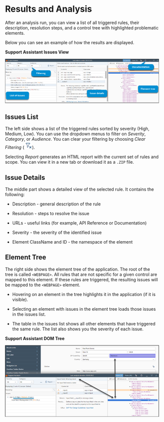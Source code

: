 <!-- loiof09fab15373b4735a36cbc3cace0c1f4 -->

# Results and Analysis

After an analysis run, you can view a list of all triggered rules, their description, resolution steps, and a control tree with highlighted problematic elements.



Below you can see an example of how the results are displayed.

   
  
**Support Assistant Issues View**

 ![](images/Support_Assistant_Issues_View_78c90c5.png "Support Assistant Issues View") 



## Issues List

The left side shows a list of the triggered rules sorted by severity \(High, Medium, Low\). You can use the dropdown menus to filter on *Severity*, *Category*, or *Audience*. You can clear your filtering by choosing *Clear Filtering* \(![](../01_Whats-New/images/Clear_filter_icon_4a0cf3b.png)\).

Selecting *Report* generates an HTML report with the current set of rules and scope. You can view it in a new tab or download it as a `.ZIP` file.



## Issue Details

The middle part shows a detailed view of the selected rule. It contains the following:

-   Description - general description of the rule

-   Resolution - steps to resolve the issue

-   URLs - useful links \(for example, API Reference or Documentation\)

-   Severity - the severity of the identified issue

-   Element ClassName and ID - the namespace of the element




## Element Tree

The right side shows the element tree of the application. The root of the tree is called `<WEBPAGE>`. All rules that are not specific for a given control are mapped to this element. If these rules are triggered, the resulting issues will be mapped to the `<WEBPAGE>` element.

-   Hovering on an element in the tree highlights it in the application \(if it is visible\).

-   Selecting an element with issues in the element tree loads those issues in the issues list.

-   The table in the issues list shows all other elements that have triggered the same rule. The list also shows you the severity of each issue.


   
  
**Support Assistant DOM Tree**

 ![](images/Support_Assistant_DOM_Tree_4c280d1.png "Support Assistant DOM Tree") 

